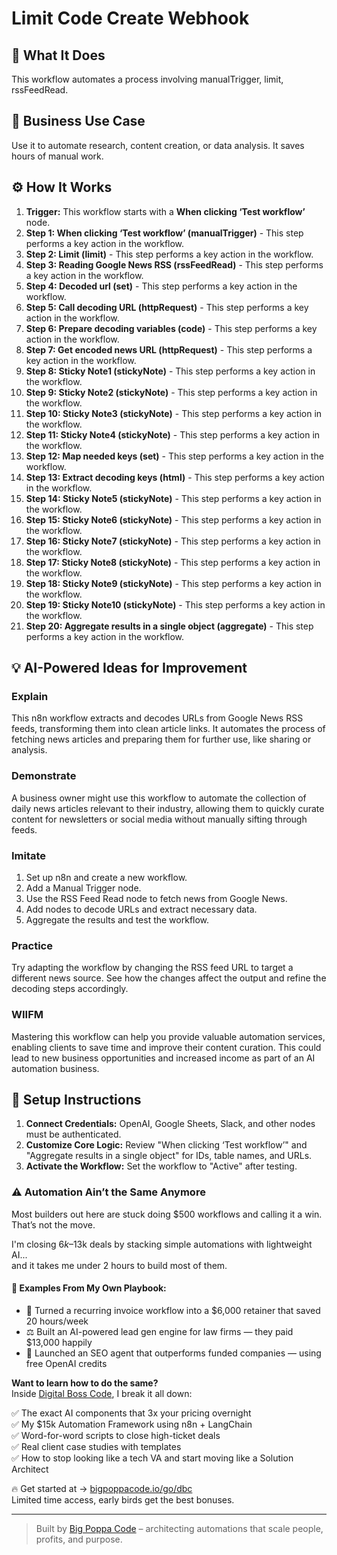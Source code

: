 # Limit Code Create Webhook

## 🚀 What It Does
This workflow automates a process involving manualTrigger, limit, rssFeedRead.

## 💼 Business Use Case
Use it to automate research, content creation, or data analysis. It saves hours of manual work.

## ⚙️ How It Works
1.  **Trigger:** This workflow starts with a **When clicking ‘Test workflow’** node.
2. **Step 1: When clicking ‘Test workflow’ (manualTrigger)** - This step performs a key action in the workflow.
3. **Step 2: Limit (limit)** - This step performs a key action in the workflow.
4. **Step 3: Reading Google News RSS (rssFeedRead)** - This step performs a key action in the workflow.
5. **Step 4: Decoded url (set)** - This step performs a key action in the workflow.
6. **Step 5: Call decoding URL (httpRequest)** - This step performs a key action in the workflow.
7. **Step 6: Prepare decoding variables (code)** - This step performs a key action in the workflow.
8. **Step 7: Get encoded news URL (httpRequest)** - This step performs a key action in the workflow.
9. **Step 8: Sticky Note1 (stickyNote)** - This step performs a key action in the workflow.
10. **Step 9: Sticky Note2 (stickyNote)** - This step performs a key action in the workflow.
11. **Step 10: Sticky Note3 (stickyNote)** - This step performs a key action in the workflow.
12. **Step 11: Sticky Note4 (stickyNote)** - This step performs a key action in the workflow.
13. **Step 12: Map needed keys (set)** - This step performs a key action in the workflow.
14. **Step 13: Extract decoding keys (html)** - This step performs a key action in the workflow.
15. **Step 14: Sticky Note5 (stickyNote)** - This step performs a key action in the workflow.
16. **Step 15: Sticky Note6 (stickyNote)** - This step performs a key action in the workflow.
17. **Step 16: Sticky Note7 (stickyNote)** - This step performs a key action in the workflow.
18. **Step 17: Sticky Note8 (stickyNote)** - This step performs a key action in the workflow.
19. **Step 18: Sticky Note9 (stickyNote)** - This step performs a key action in the workflow.
20. **Step 19: Sticky Note10 (stickyNote)** - This step performs a key action in the workflow.
21. **Step 20: Aggregate results in a single object (aggregate)** - This step performs a key action in the workflow.

## 💡 AI-Powered Ideas for Improvement
### Explain
This n8n workflow extracts and decodes URLs from Google News RSS feeds, transforming them into clean article links. It automates the process of fetching news articles and preparing them for further use, like sharing or analysis.

### Demonstrate
A business owner might use this workflow to automate the collection of daily news articles relevant to their industry, allowing them to quickly curate content for newsletters or social media without manually sifting through feeds.

### Imitate
1. Set up n8n and create a new workflow.
2. Add a Manual Trigger node.
3. Use the RSS Feed Read node to fetch news from Google News.
4. Add nodes to decode URLs and extract necessary data.
5. Aggregate the results and test the workflow.

### Practice
Try adapting the workflow by changing the RSS feed URL to target a different news source. See how the changes affect the output and refine the decoding steps accordingly.

### WIIFM
Mastering this workflow can help you provide valuable automation services, enabling clients to save time and improve their content curation. This could lead to new business opportunities and increased income as part of an AI automation business.

## 🔧 Setup Instructions
1. **Connect Credentials:** OpenAI, Google Sheets, Slack, and other nodes must be authenticated.
2. **Customize Core Logic:** Review "When clicking ‘Test workflow’" and "Aggregate results in a single object" for IDs, table names, and URLs.
3. **Activate the Workflow:** Set the workflow to "Active" after testing.

### ⚠️ Automation Ain’t the Same Anymore

Most builders out here are stuck doing $500 workflows and calling it a win.  
That’s not the move.  

I'm closing $6k–$13k deals by stacking simple automations with lightweight AI...  
and it takes me under 2 hours to build most of them.

#### 🧠 Examples From My Own Playbook:
- 🔁 Turned a recurring invoice workflow into a $6,000 retainer that saved 20 hours/week  
- ⚖️ Built an AI-powered lead gen engine for law firms — they paid $13,000 happily  
- 🚀 Launched an SEO agent that outperforms funded companies — using free OpenAI credits  

**Want to learn how to do the same?**  
Inside [Digital Boss Code](https://bigpoppacode.io/go/dbc), I break it all down:

✅ The exact AI components that 3x your pricing overnight  
✅ My $15k Automation Framework using n8n + LangChain  
✅ Word-for-word scripts to close high-ticket deals  
✅ Real client case studies with templates  
✅ How to stop looking like a tech VA and start moving like a Solution Architect  

🔥 Get started at → [bigpoppacode.io/go/dbc](https://bigpoppacode.io/go/dbc)  
Limited time access, early birds get the best bonuses.

---
> Built by [Big Poppa Code](https://bigpoppacode.io) – architecting automations that scale people, profits, and purpose.

